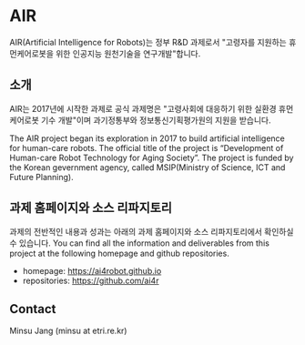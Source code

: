 # AIR
AIR(Artificial Intelligence for Robots)는 정부 R&amp;D 과제로서 "고령자를 지원하는 휴먼케어로봇을 위한 인공지능 원천기술을 연구개발"합니다.

## 소개
AIR는 2017년에 시작한 과제로 공식 과제명은 "고령사회에 대응하기 위한 실환경 휴먼케어로봇 기수 개발"이며 과기정통부와 정보통신기획평가원의 지원을 받습니다.

The AIR project began its exploration in 2017 to build artificial intelligence for human-care robots. The official title of the project is “Development of Human-care Robot Technology for Aging Society”. The project is funded by the Korean gevernment agency, called MSIP(Ministry of Science, ICT and Future Planning).

## 과제 홈페이지와 소스 리파지토리
과제의 전반적인 내용과 성과는 아래의 과제 홈페이지와 소스 리파지토리에서 확인하실 수 있습니다.
You can find all the information and deliverables from this project at the following homepage and github repositories.

- homepage: https://ai4robot.github.io
- repositories: https://github.com/ai4r

## Contact
Minsu Jang (minsu at etri.re.kr)
